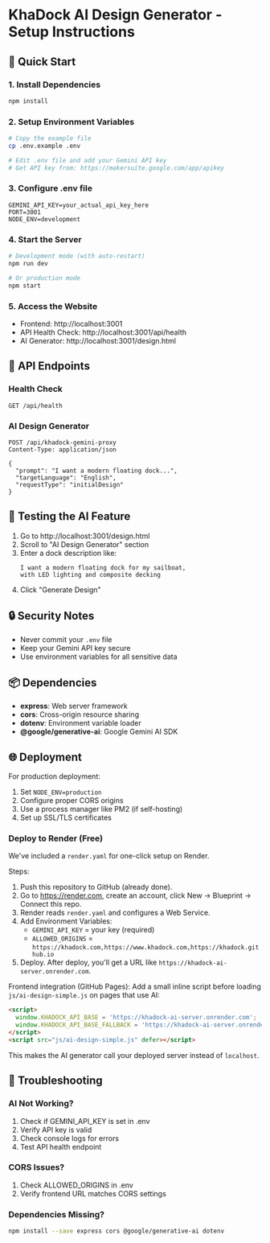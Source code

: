 # KhaDock AI Design Generator - Setup Instructions

## 🚀 Quick Start

### 1. Install Dependencies
```bash
npm install
```

### 2. Setup Environment Variables
```bash
# Copy the example file
cp .env.example .env

# Edit .env file and add your Gemini API key
# Get API key from: https://makersuite.google.com/app/apikey
```

### 3. Configure .env file
```env
GEMINI_API_KEY=your_actual_api_key_here
PORT=3001
NODE_ENV=development
```

### 4. Start the Server
```bash
# Development mode (with auto-restart)
npm run dev

# Or production mode
npm start
```

### 5. Access the Website
- Frontend: http://localhost:3001
- API Health Check: http://localhost:3001/api/health
- AI Generator: http://localhost:3001/design.html

## 🔧 API Endpoints

### Health Check
```
GET /api/health
```

### AI Design Generator
```
POST /api/khadock-gemini-proxy
Content-Type: application/json

{
  "prompt": "I want a modern floating dock...",
  "targetLanguage": "English",
  "requestType": "initialDesign"
}
```

## 🧪 Testing the AI Feature

1. Go to http://localhost:3001/design.html
2. Scroll to "AI Design Generator" section
3. Enter a dock description like:
   ```
   I want a modern floating dock for my sailboat, 
   with LED lighting and composite decking
   ```
4. Click "Generate Design"

## 🔒 Security Notes

- Never commit your `.env` file
- Keep your Gemini API key secure
- Use environment variables for all sensitive data

## 📦 Dependencies

- **express**: Web server framework
- **cors**: Cross-origin resource sharing
- **dotenv**: Environment variable loader
- **@google/generative-ai**: Google Gemini AI SDK

## 🌐 Deployment

For production deployment:
1. Set `NODE_ENV=production`
2. Configure proper CORS origins
3. Use a process manager like PM2 (if self-hosting)
4. Set up SSL/TLS certificates

### Deploy to Render (Free)

We've included a `render.yaml` for one-click setup on Render.

Steps:
1. Push this repository to GitHub (already done).
2. Go to https://render.com, create an account, click New -> Blueprint -> Connect this repo.
3. Render reads `render.yaml` and configures a Web Service.
4. Add Environment Variables:
   - `GEMINI_API_KEY` = your key (required)
   - `ALLOWED_ORIGINS` = `https://khadock.com,https://www.khadock.com,https://khadock.github.io`
5. Deploy. After deploy, you'll get a URL like `https://khadock-ai-server.onrender.com`.

Frontend integration (GitHub Pages):
Add a small inline script before loading `js/ai-design-simple.js` on pages that use AI:

```html
<script>
  window.KHADOCK_API_BASE = 'https://khadock-ai-server.onrender.com';
  window.KHADOCK_API_BASE_FALLBACK = 'https://khadock-ai-server.onrender.com';
</script>
<script src="js/ai-design-simple.js" defer></script>
```

This makes the AI generator call your deployed server instead of `localhost`.

## 🐛 Troubleshooting

### AI Not Working?
1. Check if GEMINI_API_KEY is set in .env
2. Verify API key is valid
3. Check console logs for errors
4. Test API health endpoint

### CORS Issues?
1. Check ALLOWED_ORIGINS in .env
2. Verify frontend URL matches CORS settings

### Dependencies Missing?
```bash
npm install --save express cors @google/generative-ai dotenv
```